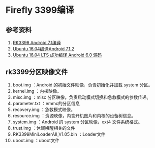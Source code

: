 # Firefly 3399编译
## 参考资料
1. [RK3399 Android 7.1编译](http://wiki.t-firefly.com/index.php/Firefly-RK3399/Build_android_7.1)
1. [Ubuntu 16.04编译Android 7.1.2](http://www.cnblogs.com/tsts/p/7554703.html)
1. [Ubuntu 16.04 LTS 成功编译 Android 6.0 源码](http://blog.csdn.net/fuchaosz/article/details/51487585/)

## rk3399分区映像文件
1.   boot.img ：Android 的初始文件映像，负责初始化并加载 system 分区。
1.   kernel.img ：内核映像。
1.   misc.img ：misc 分区映像，负责启动模式切换和急救模式的参数传递。
1.   parameter.txt ：emmc的分区信息
1.   recovery.img ：急救模式映像。
1.   resource.img ：资源映像，内含开机图片和内核的设备树信息。
1.   system.img ：Android 的 system 分区映像，ext4 文件系统格式。
1.   trust.img ：休眠唤醒相关的文件
1.   RK3399MiniLoaderAll_V1.05.bin ：Loader文件
1.   uboot.img ：uboot文件